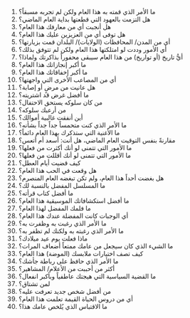 1. ما الأمر الذي قمته به هذا العام ولكن لم تجربه مسبقاً؟
2. هل التزمت بالعهود التي قطعتها بداية العام الماضي؟
3. هل أنجبت أي من معارفك هذا العام؟
4. هل توفى أي من العزيزين عليك هذا العام؟
5. أي من المدن/ المحافظات (الولايات)/ البلدان قمت بزيارتها؟
6. أي الأمور وددت لو امتلكتها هذا العام ولكن لم تتوفق بذلك؟
7. أيُّ تاريخ (أو تواريخ) من هذا العام سيبقى محفوراً بذاكرتك ولماذا؟
8. ما أكبر إنجازاتك هذا العام؟
9. ما أكبر إخفاقاتك هذا العام؟
10. أي من المصاعب الأخرى التي واجهتها؟
11. هل عانيت من مرضٍ أو إصابة؟
12. ما أفضل غرض قد اشتريته؟
13. من كان سلوكه يستحق الاحتفال؟
14. من أرعبك سلوكه؟
15. أين أنفقت غالبية أموالك؟
16. ما الأمر الذي كنت متحمساً جداً جداً بشأنه؟
17. ما الأغنية التي ستذكرك بهذا العام دائماً؟
18. مقارنةً بنفس التوقيت العام الماضي، هل أنت: أسعد أم أتعس؟
19. ما الأمور التي تتمنى لو أنك أكثرت من فعلها؟
20. ما الأمور التي تتمنى لو أنك أقللت من فعلها؟
21. كيف قضيت أيام العطل؟
22. هل وقعت في الحب هذا العام؟
23. هل بغضت أحداً هذا العام، ولم تكن تبغضه العام المنصرم؟
24. ما المسلسل المفضل بالنسبة لك؟
25. ما أفضل كتاب قرأته؟
26. ما أفضل استكشافاتك الموسيقية هذا العام؟
27. ما فلمك المفضل لهذا العام؟
28. أي الوجبات كانت المفضلة عندك هذا العام؟
29. ما الأمر الذي رغبت به وظفرت به؟
30. ما الأمر الذي رغبته به ولكنك لم تظفر به؟
31. ماذا فعلت يوم عيد ميلادك؟
32. ما الشيء الذي كان سيجعل من عامك ممتعاً أضعاف المرات؟
33. كيف تصف اختيارات ملابسك (الموضة) هذا العام؟
34. ما الأمر الذي حافظ على رباطة جأشك؟
35. أكثر من أحببت من الأعلام/ المشاهير؟
36. ما القضية السياسية التي هيجتك عاطفياً وبأكبر انفعال؟
37. لمن تشتاق؟
38. من أفضل شخص جديد تعرفت عليه؟
39. أي من دروس الحياة القيمة تعلمت هذا العام؟
40. ما الاقتباس الذي يُلخص عامك هذا؟
